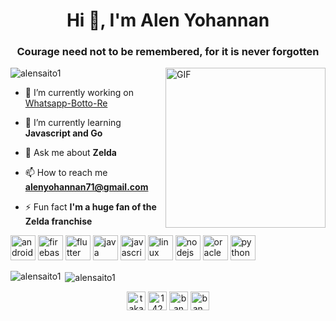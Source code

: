 <h1 align="center">Hi 👋, I'm Alen Yohannan</h1>
<h3 align="center">Courage need not to be remembered, for it is never forgotten</h3>

<img align="right" alt="GIF" height="256px" src="https://media1.tenor.com/images/9e81ca58a97e39b7e7868d5f312f7f46/tenor.gif" />

<p align="left"> <img src="https://komarev.com/ghpvc/?username=alensaito1" alt="alensaito1" /> </p>

- 🔭 I’m currently working on [Whatsapp-Botto-Re](https://github.com/SomnathDas/Whatsapp-Botto-Re)

- 🌱 I’m currently learning **Javascript and Go**

- 💬 Ask me about **Zelda**

- 📫 How to reach me **alenyohannan71@gmail.com**

- ⚡ Fun fact **I'm a huge fan of the Zelda franchise**

<p align="left"><img src="https://devicons.github.io/devicon/devicon.git/icons/android/android-original-wordmark.svg" alt="android" width="40" height="40"/> <img src="https://www.vectorlogo.zone/logos/firebase/firebase-icon.svg" alt="firebase" width="40" height="40"/> <img src="https://www.vectorlogo.zone/logos/flutterio/flutterio-icon.svg" alt="flutter" width="40" height="40"/> <img src="https://devicons.github.io/devicon/devicon.git/icons/java/java-original-wordmark.svg" alt="java" width="40" height="40"/> <img src="https://devicons.github.io/devicon/devicon.git/icons/javascript/javascript-original.svg" alt="javascript" width="40" height="40"/> <img src="https://devicons.github.io/devicon/devicon.git/icons/linux/linux-original.svg" alt="linux" width="40" height="40"/> <img src="https://devicons.github.io/devicon/devicon.git/icons/nodejs/nodejs-original-wordmark.svg" alt="nodejs" width="40" height="40"/> <img src="https://devicons.github.io/devicon/devicon.git/icons/oracle/oracle-original.svg" alt="oracle" width="40" height="40"/> <img src="https://devicons.github.io/devicon/devicon.git/icons/python/python-original.svg" alt="python" width="40" height="40"/></p>


<p><img align="left" src="https://github-readme-stats.vercel.app/api/top-langs/?username=alensaito1&layout=compact&hide=html" alt="alensaito1" /></p>





<p>&nbsp;<img align="center" src="https://github-readme-stats.vercel.app/api?username=alensaito1&show_icons=true" alt="alensaito1" /></p>




<p align="center">
<a href="https://twitter.com/takahiroban" target="blank"><img align="center" src="https://cdn.jsdelivr.net/npm/simple-icons@3.0.1/icons/twitter.svg" alt="takahiroban" height="30" width="30" /></a>
<a href="https://stackoverflow.com/users/14202014" target="blank"><img align="center" src="https://cdn.jsdelivr.net/npm/simple-icons@3.0.1/icons/stackoverflow.svg" alt="14202014" height="30" width="30" /></a>
<a href="https://fb.com/ban takahiro" target="blank"><img align="center" src="https://cdn.jsdelivr.net/npm/simple-icons@3.0.1/icons/facebook.svg" alt="ban takahiro" height="30" width="30" /></a>
<a href="https://instagram.com/ban_takahiro_otaku" target="blank"><img align="center" src="https://cdn.jsdelivr.net/npm/simple-icons@3.0.1/icons/instagram.svg" alt="ban_takahiro_otaku" height="30" width="30" /></a>
</p>

